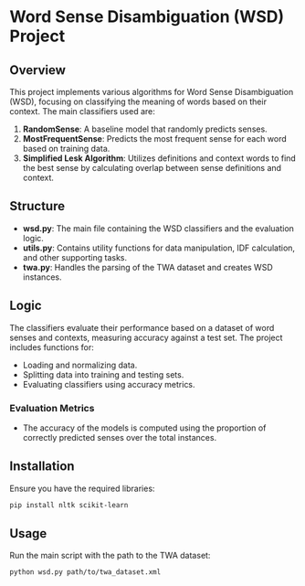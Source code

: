 
# Word Sense Disambiguation (WSD) Project

## Overview
This project implements various algorithms for Word Sense Disambiguation (WSD), focusing on classifying the meaning of words based on their context. The main classifiers used are:

1. **RandomSense**: A baseline model that randomly predicts senses.
2. **MostFrequentSense**: Predicts the most frequent sense for each word based on training data.
3. **Simplified Lesk Algorithm**: Utilizes definitions and context words to find the best sense by calculating overlap between sense definitions and context.

## Structure
- **wsd.py**: The main file containing the WSD classifiers and the evaluation logic.
- **utils.py**: Contains utility functions for data manipulation, IDF calculation, and other supporting tasks.
- **twa.py**: Handles the parsing of the TWA dataset and creates WSD instances.
  
## Logic
The classifiers evaluate their performance based on a dataset of word senses and contexts, measuring accuracy against a test set. The project includes functions for:

- Loading and normalizing data.
- Splitting data into training and testing sets.
- Evaluating classifiers using accuracy metrics.

### Evaluation Metrics
- The accuracy of the models is computed using the proportion of correctly predicted senses over the total instances. 


## Installation
Ensure you have the required libraries:
```bash
pip install nltk scikit-learn
```

## Usage
Run the main script with the path to the TWA dataset:
```bash
python wsd.py path/to/twa_dataset.xml
```